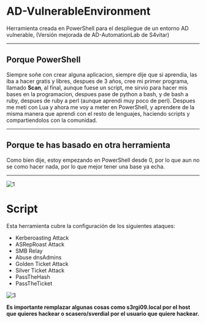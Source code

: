 # AD-VulnerableEnvironment
Herramienta creada en PowerShell para el despliegue de un entorno AD vulnerable, (Versión mejorada de AD-AutomationLab de S4vitar)

-----------------------------------------------------------------------------------------------------------------------

## Porque PowerShell
Siempre soñe con crear alguna aplicacion, siempre dije que si aprendia, las iba a hacer gratis y libres, despues de 3 años, cree mi primer programa, llamado **Scan**, al final, aunque fuese un script, me sirvio para hacer mis bases en la programacion, despues pase de python a bash, y de bash a ruby, despues de ruby a perl (aunque aprendi muy poco de perl). Despues me meti con Lua y ahora me voy a meter en PowerShell, y aprendere de la misma manera que aprendi con el resto de lenguajes, haciendo scripts y compartiendolos con la comunidad.

-----------------------------------------------------------------------------------------------------------------------

## Porque te has basado en otra herramienta
Como bien dije, estoy empezando en PowerShell desde 0, por lo que aun no se como hacer nada, por lo que mejor tener una base ya echa.

-----------------------------------------------------------------------------------------------------------------------

![1](https://user-images.githubusercontent.com/96842235/169857643-1a538cb9-b3ab-4228-b753-b19661d217c4.png)

# Script
Esta herramienta cubre la configuración de los siguientes ataques:

* Kerberoasting Attack
* ASRepRoast Attack
* SMB Relay
* Abuse dnsAdmins
* Golden Ticket Attack
* Silver Ticket Attack
* PassTheHash
* PassTheTicket

![3](https://user-images.githubusercontent.com/96842235/169857660-8d85e4b6-faef-4171-9c8e-1a835d4d2cf5.png)

**Es importante remplazar algunas cosas como s3rgi09.local por el host que quieres hackear o scasero/sverdial por el usuario que quiere hackear.**
